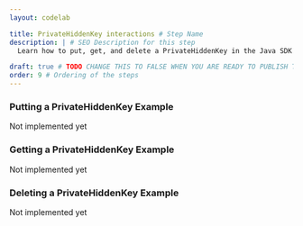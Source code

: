 ```yaml
---
layout: codelab

title: PrivateHiddenKey interactions # Step Name
description: | # SEO Description for this step
  Learn how to put, get, and delete a PrivateHiddenKey in the Java SDK

draft: true # TODO CHANGE THIS TO FALSE WHEN YOU ARE READY TO PUBLISH THE PAGE
order: 9 # Ordering of the steps
---
```


### Putting a PrivateHiddenKey Example

Not implemented yet

### Getting a PrivateHiddenKey Example

Not implemented yet

### Deleting a PrivateHiddenKey Example

Not implemented yet